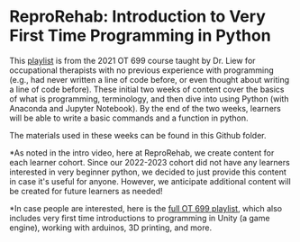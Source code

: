 # ReproRehab: Introduction to Very First Time Programming in Python

This [playlist](https://youtube.com/playlist?list=PLV4PTzGI0GjUw5yoPbsvjMKKSZtCc2FNa) is from the 2021 OT 699 course taught by Dr. Liew for occupational therapists with no previous experience with programming (e.g., had never written a line of code before, or even thought about writing a line of code before). These initial two weeks of content cover the basics of what is programming, terminology, and then dive into using Python (with Anaconda and Jupyter Notebook). By the end of the two weeks, learners will be able to write a basic commands and a function in python.

The materials used in these weeks can be found in this Github folder.

*As noted in the intro video, here at ReproRehab, we create content for each learner cohort. Since our 2022-2023 cohort did not have any learners interested in very beginner python, we decided to just provide this content in case it's useful for anyone. However, we anticipate additional content will be created for future learners as needed!

*In case people are interested, here is the [full OT 699 playlist](https://youtube.com/playlist?list=PLJSDUL80OPJ9viDc__qqBLgTzASdALcQO), which also includes very first time introductions to programming in Unity (a game engine), working with arduinos, 3D printing, and more. 
